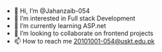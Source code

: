 - 👋 Hi, I’m @Jahanzaib-054
- 👀 I’m interested in Full stack Development
- 🌱 I’m currently learning ASP.net
- 💞️ I’m looking to collaborate on frontend projects
- 📫 How to reach me 20101001-054@uskt.edu.pk

<!---
Jahanzaib-054/Jahanzaib-054 is a ✨ special ✨ repository because its `README.md` (this file) appears on your GitHub profile.
You can click the Preview link to take a look at your changes.
--->
